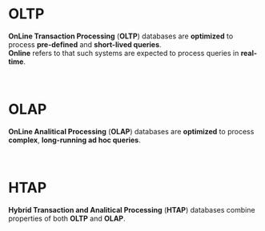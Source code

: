 # OLTP
**OnLine Transaction Processing** (**OLTP**) databases are **optimized** to process **pre-defined** and **short-lived queries**.<br>
**Online** refers to that such systems are expected to process queries in **real-time**.<br>

<br>

# OLAP
**OnLine Analitical Processing** (**OLAP**) databases are **optimized** to process **complex**, **long-running ad hoc queries**.<br>

<br>

# HTAP
**Hybrid Transaction and Analitical Processing** (**HTAP**) databases combine properties of both **OLTP** and **OLAP**.<br>
